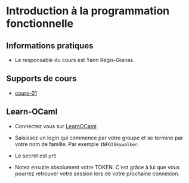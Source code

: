# Introduction à la programmation fonctionnelle

## Informations pratiques

- Le responsable du cours est Yann Régis-Gianas.

## Supports de cours

- [cours-01](slides/cours-01.pdf)

## Learn-OCaml

- Connectez vous sur [LearnOCaml](http://ocaml.hackojo.org)

- Saisissez un login qui commence par votre groupe et se termine par
  votre nom de famille. Par exemple `INFO3Skywalker`.

- Le secret est `pf5`

- Notez ensuite absolument votre TOKEN. C'est grâce à lui que vous
  pourrez retrouver votre session lors de votre prochaine connexion.
